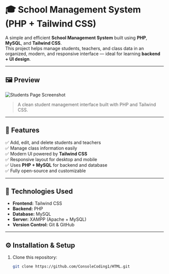 # 🎓 School Management System (PHP + Tailwind CSS)

A simple and efficient **School Management System** built using **PHP**, **MySQL**, and **Tailwind CSS**.  
This project helps manage students, teachers, and class data in an organized, modern, and responsive interface — ideal for learning **backend + UI design**.

---

## 🖼️ Preview

![Students Page Screenshot](d6b6bb65-0eb7-490a-b1ca-88550b138aef.png)

> A clean student management interface built with PHP and Tailwind CSS.

---

## 🚀 Features

✅ Add, edit, and delete students and teachers  
✅ Manage class information easily  
✅ Modern UI powered by **Tailwind CSS**  
✅ Responsive layout for desktop and mobile  
✅ Uses **PHP + MySQL** for backend and database  
✅ Fully open-source and customizable

---

## 🧩 Technologies Used

- **Frontend:** Tailwind CSS  
- **Backend:** PHP  
- **Database:** MySQL  
- **Server:** XAMPP (Apache + MySQL)  
- **Version Control:** Git & GitHub  

---

## ⚙️ Installation & Setup

1. Clone this repository:
   ```bash
   git clone https://github.com/ConsoleCoding1/HTML.git
